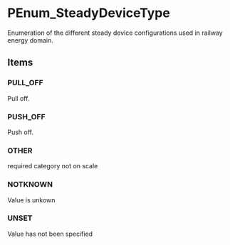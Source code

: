 # PEnum_SteadyDeviceType

Enumeration of the different steady device configurations used in railway energy domain.<!-- end of definition -->

## Items

### PULL_OFF
Pull off.

### PUSH_OFF
Push off.

### OTHER
required category not on scale

### NOTKNOWN
Value is unkown

### UNSET
Value has not been specified
